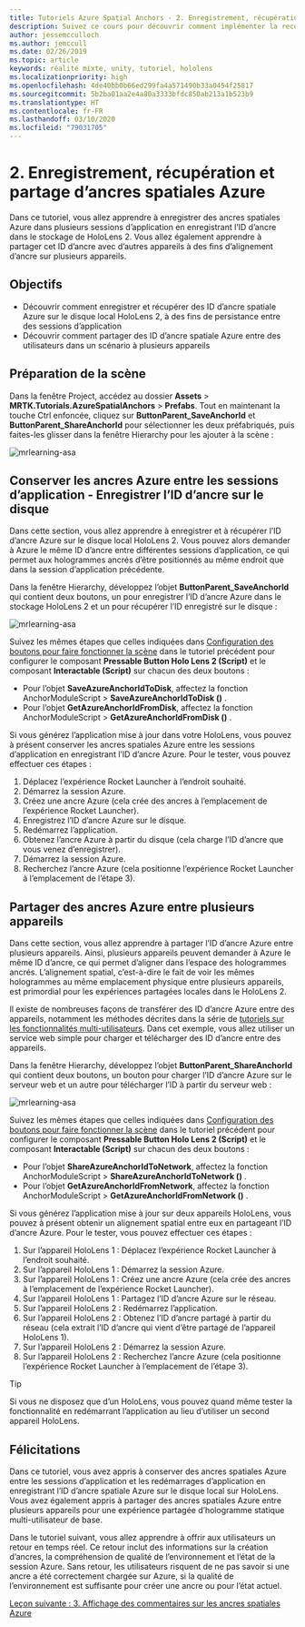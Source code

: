 ```yaml
---
title: Tutoriels Azure Spatial Anchors - 2. Enregistrement, récupération et partage d’ancres spatiales Azure
description: Suivez ce cours pour découvrir comment implémenter la reconnaissance faciale Azure au sein d’une application de réalité mixte.
author: jessemcculloch
ms.author: jemccull
ms.date: 02/26/2019
ms.topic: article
keywords: réalité mixte, unity, tutoriel, hololens
ms.localizationpriority: high
ms.openlocfilehash: 4de40bb0b66ed299fa4a571490b33a0454f25817
ms.sourcegitcommit: 5b2ba01aa2e4a80a3333bfdc850ab213a1b523b9
ms.translationtype: HT
ms.contentlocale: fr-FR
ms.lasthandoff: 03/10/2020
ms.locfileid: "79031705"
---
```

# <a name="2-saving-retrieving-and-sharing-azure-spatial-anchors"></a>2. Enregistrement, récupération et partage d’ancres spatiales Azure

Dans ce tutoriel, vous allez apprendre à enregistrer des ancres spatiales Azure dans plusieurs sessions d’application en enregistrant l’ID d’ancre dans le stockage de HoloLens 2. Vous allez également apprendre à partager cet ID d’ancre avec d’autres appareils à des fins d’alignement d’ancre sur plusieurs appareils.

## <a name="objectives"></a>Objectifs

* Découvrir comment enregistrer et récupérer des ID d’ancre spatiale Azure sur le disque local HoloLens 2, à des fins de persistance entre des sessions d’application
* Découvrir comment partager des ID d’ancre spatiale Azure entre des utilisateurs dans un scénario à plusieurs appareils

## <a name="preparing-the-scene"></a>Préparation de la scène

Dans la fenêtre Project, accédez au dossier **Assets** > **MRTK.Tutorials.AzureSpatialAnchors** > **Prefabs**. Tout en maintenant la touche Ctrl enfoncée, cliquez sur **ButtonParent_SaveAnchorId** et **ButtonParent_ShareAnchorId** pour sélectionner les deux préfabriqués, puis faites-les glisser dans la fenêtre Hierarchy pour les ajouter à la scène :

![mrlearning-asa](images/mrlearning-asa/tutorial2-section1-step1-1.png)

## <a name="persist-azure-anchors-between-app-sessions---save-anchor-id-to-disk"></a>Conserver les ancres Azure entre les sessions d’application - Enregistrer l’ID d’ancre sur le disque
<!-- TODO: Consider renaming to 'Persist Azure Anchors between app sessions' -->

Dans cette section, vous allez apprendre à enregistrer et à récupérer l’ID d’ancre Azure sur le disque local HoloLens 2. Vous pouvez alors demander à Azure le même ID d’ancre entre différentes sessions d’application, ce qui permet aux hologrammes ancrés d’être positionnés au même endroit que dans la session d’application précédente.

Dans la fenêtre Hierarchy, développez l’objet **ButtonParent_SaveAnchorId** qui contient deux boutons, un pour enregistrer l’ID d’ancre Azure dans le stockage HoloLens 2 et un pour récupérer l’ID enregistré sur le disque :

![mrlearning-asa](images/mrlearning-asa/tutorial2-section2-step1-1.png)

Suivez les mêmes étapes que celles indiquées dans [Configuration des boutons pour faire fonctionner la scène](mrlearning-asa-ch1.md#configuring-the-buttons-to-operate-the-scene) dans le tutoriel précédent pour configurer le composant **Pressable Button Holo Lens 2 (Script)** et le composant **Interactable (Script)** sur chacun des deux boutons :

* Pour l’objet **SaveAzureAnchorIdToDisk**, affectez la fonction AnchorModuleScript > **SaveAzureAnchorIdToDisk ()** .
* Pour l’objet **GetAzureAnchorIdFromDisk**, affectez la fonction AnchorModuleScript > **GetAzureAnchorIdFromDisk ()** .

Si vous générez l’application mise à jour dans votre HoloLens, vous pouvez à présent conserver les ancres spatiales Azure entre les sessions d’application en enregistrant l’ID d’ancre Azure. Pour le tester, vous pouvez effectuer ces étapes :

1. Déplacez l’expérience Rocket Launcher à l’endroit souhaité.
2. Démarrez la session Azure.
3. Créez une ancre Azure (cela crée des ancres à l’emplacement de l’expérience Rocket Launcher).
4. Enregistrez l’ID d’ancre Azure sur le disque.
5. Redémarrez l’application.
6. Obtenez l’ancre Azure à partir du disque (cela charge l’ID d’ancre que vous venez d’enregistrer).
7. Démarrez la session Azure.
8. Recherchez l’ancre Azure (cela positionne l’expérience Rocket Launcher à l’emplacement de l’étape 3).

## <a name="share-azure-anchors-between-multiple-devices"></a>Partager des ancres Azure entre plusieurs appareils

Dans cette section, vous allez apprendre à partager l’ID d’ancre Azure entre plusieurs appareils. Ainsi, plusieurs appareils peuvent demander à Azure le même ID d’ancre, ce qui permet d’aligner dans l’espace des hologrammes ancrés. L’alignement spatial, c’est-à-dire le fait de voir les mêmes hologrammes au même emplacement physique entre plusieurs appareils, est primordial pour les expériences partagées locales dans le HoloLens 2.

Il existe de nombreuses façons de transférer des ID d’ancre Azure entre des appareils, notamment les méthodes décrites dans la série de [tutoriels sur les fonctionnalités multi-utilisateurs](mrlearning-sharing(photon)-ch1.md). Dans cet exemple, vous allez utiliser un service web simple pour charger et télécharger des ID d’ancre entre des appareils.

Dans la fenêtre Hierarchy, développez l’objet **ButtonParent_ShareAnchorId** qui contient deux boutons, un bouton pour charger l’ID d’ancre Azure sur le serveur web et un autre pour télécharger l’ID à partir du serveur web :

![mrlearning-asa](images/mrlearning-asa/tutorial2-section3-step1-1.png)

Suivez les mêmes étapes que celles indiquées dans [Configuration des boutons pour faire fonctionner la scène](mrlearning-asa-ch1.md#configuring-the-buttons-to-operate-the-scene) dans le tutoriel précédent pour configurer le composant **Pressable Button Holo Lens 2 (Script)** et le composant **Interactable (Script)** sur chacun des deux boutons :

* Pour l’objet **ShareAzureAnchorIdToNetwork**, affectez la fonction AnchorModuleScript > **ShareAzureAnchorIdToNetwork ()** .
* Pour l’objet **GetAzureAnchorIdFromNetwork**, affectez la fonction AnchorModuleScript > **GetAzureAnchorIdFromNetwork ()** .

Si vous générez l’application mise à jour sur deux appareils HoloLens, vous pouvez à présent obtenir un alignement spatial entre eux en partageant l’ID d’ancre Azure. Pour le tester, vous pouvez effectuer ces étapes :

1. Sur l’appareil HoloLens 1 : Déplacez l’expérience Rocket Launcher à l’endroit souhaité.
2. Sur l’appareil HoloLens 1 : Démarrez la session Azure.
3. Sur l’appareil HoloLens 1 : Créez une ancre Azure (cela crée des ancres à l’emplacement de l’expérience Rocket Launcher).
4. Sur l’appareil HoloLens 1 : Partagez l’ID d’ancre Azure sur le réseau.
5. Sur l’appareil HoloLens 2 : Redémarrez l’application.
6. Sur l’appareil HoloLens 2 : Obtenez l’ID d’ancre partagé à partir du réseau (cela extrait l’ID d’ancre qui vient d’être partagé de l’appareil HoloLens 1).
7. Sur l’appareil HoloLens 2 : Démarrez la session Azure.
8. Sur l’appareil HoloLens 2 : Recherchez l’ancre Azure (cela positionne l’expérience Rocket Launcher à l’emplacement de l’étape 3).

> [!TIP]
> Si vous ne disposez que d’un HoloLens, vous pouvez quand même tester la fonctionnalité en redémarrant l’application au lieu d’utiliser un second appareil HoloLens.

## <a name="congratulations"></a>Félicitations

Dans ce tutoriel, vous avez appris à conserver des ancres spatiales Azure entre les sessions d’application et les redémarrages d’application en enregistrant l’ID d’ancre spatiale Azure sur le disque local sur HoloLens. Vous avez également appris à partager des ancres spatiales Azure entre plusieurs appareils pour une expérience partagée d’hologramme statique multi-utilisateur de base.

Dans le tutoriel suivant, vous allez apprendre à offrir aux utilisateurs un retour en temps réel. Ce retour inclut des informations sur la création d’ancres, la compréhension de qualité de l’environnement et l’état de la session Azure. Sans retour, les utilisateurs risquent de ne pas savoir si une ancre a été correctement chargée sur Azure, si la qualité de l’environnement est suffisante pour créer une ancre ou pour l’état actuel.

[Leçon suivante : 3. Affichage des commentaires sur les ancres spatiales Azure](mrlearning-asa-ch3.md)
